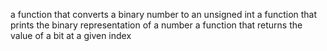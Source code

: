 a function that converts a binary number to an unsigned int
a function that prints the binary representation of a number
a function that returns the value of a bit at a given index
